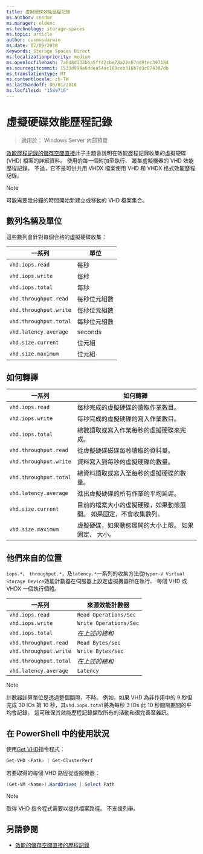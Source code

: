 ```yaml
---
title: 虛擬硬碟效能歷程記錄
ms.author: cosdar
ms.manager: eldenc
ms.technology: storage-spaces
ms.topic: article
author: cosmosdarwin
ms.date: 02/09/2018
Keywords: Storage Spaces Direct
ms.localizationpriority: medium
ms.openlocfilehash: 7a0d8d132b6a5ff42cbe78a22c67dd9fec397184
ms.sourcegitcommit: 1533d994a6ddea54ac189ceb316b7d3c074307db
ms.translationtype: MT
ms.contentlocale: zh-TW
ms.lasthandoff: 06/01/2018
ms.locfileid: "1589716"
---
```

# <a name="performance-history-for-virtual-hard-disks"></a>虛擬硬碟效能歷程記錄

> 適用於： Windows Server 內部預覽

[效能歷程記錄的儲存空間直接](performance-history.md)此子主題會說明在效能歷程記錄收集的虛擬硬碟 (VHD) 檔案的詳細資料。 使用的每一個附加至執行、 叢集虛擬機器的 VHD 效能歷程記錄。 不過，它不是可供共用 VHDX 檔案使用 VHD 和 VHDX 格式效能歷程記錄。

   > [!NOTE]
   > 可能需要幾分鐘的時間開始新建立或移動的 VHD 檔案集合。

## <a name="series-names-and-units"></a>數列名稱及單位

這些數列會針對每個合格的虛擬硬碟收集：

| 一系列                    | 單位             |
|---------------------------|------------------|
| `vhd.iops.read`           | 每秒       |
| `vhd.iops.write`          | 每秒       |
| `vhd.iops.total`          | 每秒       |
| `vhd.throughput.read`     | 每秒位元組數 |
| `vhd.throughput.write`    | 每秒位元組數 |
| `vhd.throughput.total`    | 每秒位元組數 |
| `vhd.latency.average`     | seconds          |
| `vhd.size.current`        |  位元組            |
| `vhd.size.maximum`        |  位元組            |

## <a name="how-to-interpret"></a>如何轉譯

| 一系列                    | 如何轉譯                                                                                                 |
|---------------------------|------------------------------------------------------------------------------------------------------------------|
| `vhd.iops.read`           | 每秒完成的虛擬硬碟的讀取作業數目。                                         |
| `vhd.iops.write`          | 每秒完成的虛擬硬碟的寫入作業數目。                                        |
| `vhd.iops.total`          | 總數讀取或寫入作業每秒的虛擬硬碟來完成。                          |
| `vhd.throughput.read`     | 從虛擬硬碟磁碟每秒讀取的資料量。                                                     |
| `vhd.throughput.write`    | 資料寫入到每秒的虛擬硬碟的數量。                                                    |
| `vhd.throughput.total`    | 總資料讀取或寫入至每秒的虛擬硬碟的數量。                                 |
| `vhd.latency.average`     | 進出虛擬硬碟的所有作業的平均延遲。                                              |
| `vhd.size.current`        | 目前的檔案大小的虛擬硬碟，如果動態展開。 如果固定，不會收集數列。 |
| `vhd.size.maximum`        | 虛擬硬碟，如果動態展開的大小上限。 如果固定、 大小。                  |

## <a name="where-they-come-from"></a>他們來自的位置

`iops.*`、 `throughput.*`，及`latency.*`一系列的收集方法從`Hyper-V Virtual Storage Device`效能計數器在伺服器上設定虛擬機器所在執行、 每個 VHD 或 VHDX 一個執行個體。

| 一系列                    | 來源效能計數器         |
|---------------------------|------------------------|
| `vhd.iops.read`           | `Read Operations/Sec`  |
| `vhd.iops.write`          | `Write Operations/Sec` |
| `vhd.iops.total`          | *在上述的總和*     |
| `vhd.throughput.read`     | `Read Bytes/sec`       |
| `vhd.throughput.write`    | `Write Bytes/sec`      |
| `vhd.throughput.total`    | *在上述的總和*     |
| `vhd.latency.average`     | `Latency`              |

   > [!NOTE]
   > 計數器計算單位是透過整個間隔，不時。 例如，如果 VHD 為非作用中的 9 秒但完成 30 IOs 第 10 秒，其`vhd.iops.total`將為每秒 3 IOs 此 10 秒間隔期間的平均會記錄。 這可確保其效能歷程記錄擷取所有的活動和很完善至雜訊。

## <a name="usage-in-powershell"></a>在 PowerShell 中的使用狀況

使用[Get VHD](https://docs.microsoft.com/powershell/module/hyper-v/get-vhd)指令程式：

```PowerShell
Get-VHD <Path> | Get-ClusterPerf
```

若要取得的每個 VHD 路徑從虛擬機器：

```PowerShell
(Get-VM <Name>).HardDrives | Select Path
```

   > [!NOTE]
   > 取得 VHD 指令程式需要以提供檔案路徑。 不支援列舉。

## <a name="see-also"></a>另請參閱

- [效能的儲存空間直接的歷程記錄](performance-history.md)
